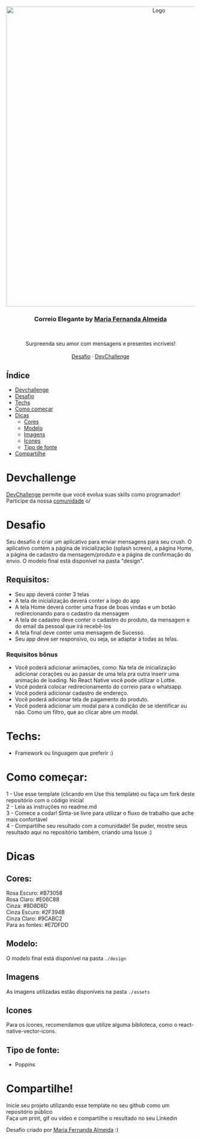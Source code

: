 <br />
<p align="center">
    <img src="https://user-images.githubusercontent.com/50887367/121689015-829c7c80-ca9a-11eb-829c-ba2e508655bf.png" alt="Logo" width="800">

  <h3 align="center">Correio Elegante by <a href="https://www.linkedin.com/in/maria-fernanda-almeida-oliveira-882944187/">Maria Fernanda Almeida</a></h3>
 <br />
  <p align="center">
    Surpreenda seu amor com mensagens e presentes incríveis!
       <br />
    <br />
    <a href="https://github.com/devchallenge-io/one-landing-page">Desafio</a>
    ·
    <a href="https://www.devchallenge.com.br/">DevChallenge</a>
  </p>
</p>

## Índice

* [Devchallenge](#devchallenge) 
* [Desafio](#desafio)
* [Techs](#techs)
* [Como começar](#como-começar)
* [Dicas](#dicas)  
  * [Cores](#cores)
  * [Modelo](#modelo)
  * [Imagens](#imagens)
  * [Icones](#icones)
  * [Tipo de fonte](#tipo-de-fonte)
* [Compartilhe](#compartilhe)

# Devchallenge
<a href="https://devchallenge.now.sh/"> DevChallenge</a> permite que você evolua suas skills como programador! Participe da nossa <a href="https://discord.gg/yvYXhGj">comunidade</a> o/

# Desafio
Seu desafio é criar um aplicativo para enviar mensagens para seu crush. O aplicativo contém a página de inicialização (splash screen), a página Home, a página de cadastro da mensagem/produto e a página de confirmação do envio. O modelo final está disponível na pasta "design".

## Requisitos:
- Seu app deverá conter 3 telas<br>
- A tela de inicialização deverá conter a logo do app<br>
- A tela Home deverá conter uma frase de boas vindas e um botão redirecionando para o cadastro da mensagem<br>
- A tela de cadastro deve conter o cadastro do produto, da mensagem e do email da pessoal que irá recebê-los<br>
- A tela final deve conter uma mensagem de Sucesso.
- Seu app deve ser responsivo, ou seja, se adaptar à todas as telas.

### Requisitos bônus
- Você poderá adicionar animações, como: Na tela de inicialização adicionar corações ou ao passar de uma tela pra outra inserir uma animação de loading. No React Native você pode utilizar o Lottie.
- Você poderá colocar redirecionamento do correio para o whatsapp.
- Você poderá adicionar cadastro de endereço.
- Você poderá adicionar tela de pagamento do produto.
- Você poderá adicionar um modal para a condição de se identificar ou não. Como um filtro, que ao clicar abre um modal.

# Techs: 
- Framework ou linguagem que preferir :)

# Como começar:
1 - Use esse template (clicando em Use this template) ou faça um fork deste repositório com o código inicial<br>
2 - Leia as instruções no readme.md<br>
3 - Comece a codar! Sinta-se livre para utilizar o fluxo de trabalho que ache mais confortável<br>
4 - Compartilhe seu resultado com a comunidade! Se puder, mostre seus resultado aqui no repositório também, criando uma Issue :)<br>

# Dicas

## Cores:
Rosa Escuro: #B73058<br>
Rosa Claro: #E06C88<br>
Cinza: #8D8D8D<br>
Cinza Escuro: #2F394B<br>
Cinza Claro: #9CABC2<br>
Para as fontes: #E7DFDD

## Modelo:
O modelo final está disponível na pasta `./design`

## Imagens
As imagens utilizadas estão disponíveis na pasta `./assets`

## Icones
Para os ícones, recomendamos que utilize alguma biblioteca, como o react-native-vector-icons.

## Tipo de fonte:
- Poppins

# Compartilhe!
Inicie seu projeto utilizando esse template no seu github como um repositório público<br>
Faça um print, gif ou vídeo e compartilhe o resultado no seu Linkedin<br>

Desafio criado por  <a href="https://www.linkedin.com/in/maria-fernanda-almeida-oliveira-882944187/">Maria Fernanda Almeida</a> :)
